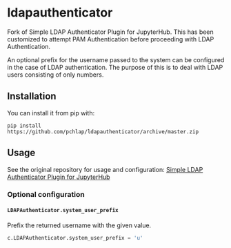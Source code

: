 # ldapauthenticator

Fork of Simple LDAP Authenticator Plugin for JupyterHub. This has been customized 
to attempt PAM Authentication before proceeding with LDAP Authentication.

An optional prefix for the username passed to the system can be configured in the 
case of LDAP authentication. The purpose of this is to deal with LDAP users 
consisting of only numbers.

## Installation ##

You can install it from pip with:

```
pip install https://github.com/pchlap/ldapauthenticator/archive/master.zip
```

## Usage ##

See the original repository for usage and configuration: [Simple LDAP 
Authenticator Plugin for JupyterHub](https://github.com/jupyterhub/ldapauthenticator)


### Optional configuration ###

#### `LDAPAuthenticator.system_user_prefix` ####

Prefix the returned username with the given value.

```python
c.LDAPAuthenticator.system_user_prefix = 'u'
```
